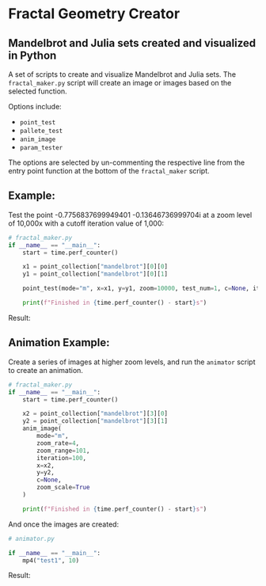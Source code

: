 # Fractal Geometry Creator

## Mandelbrot and Julia sets created and visualized in Python

A set of scripts to create and visualize Mandelbrot and Julia sets. The `fractal_maker.py` script will create an image or images based on the selected function. 

Options include:
- `point_test`
- `pallete_test`
- `anim_image`
- `param_tester`

The options are selected by un-commenting the respective line from the entry point function at the bottom of the `fractal_maker` script.

## Example:
Test the point -0.7756837699949401 -0.13646736999704i at a zoom level of 10,000x with a cutoff iteration value of 1,000:
```py
# fractal_maker.py
if __name__ == "__main__":
    start = time.perf_counter()

    x1 = point_collection["mandelbrot"][0][0]
    y1 = point_collection["mandelbrot"][0][1]

    point_test(mode="m", x=x1, y=y1, zoom=10000, test_num=1, c=None, iterations=1000)

    print(f"Finished in {time.perf_counter() - start}s")
```
Result: 

## Animation Example:
Create a series of images at higher zoom levels, and run the `animator` script to create an animation. 
```py
# fractal_maker.py
if __name__ == "__main__":
    start = time.perf_counter()

    x2 = point_collection["mandelbrot"][3][0]
    y2 = point_collection["mandelbrot"][3][1]
    anim_image(
        mode="m",
        zoom_rate=4,
        zoom_range=101,
        iteration=100,
        x=x2,
        y=y2,
        c=None,
        zoom_scale=True
    )

    print(f"Finished in {time.perf_counter() - start}s")
```

And once the images are created:
```py
# animator.py

if __name__ == "__main__":
    mp4("test1", 10)
```

Result: 